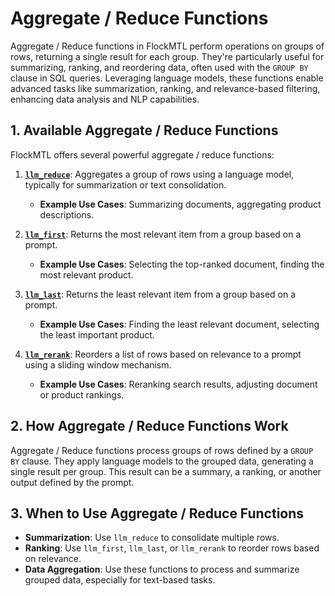# Aggregate / Reduce Functions

Aggregate / Reduce functions in FlockMTL perform operations on groups of rows, returning a single result for each group. They're particularly useful for summarizing, ranking, and reordering data, often used with the `GROUP BY` clause in SQL queries. Leveraging language models, these functions enable advanced tasks like summarization, ranking, and relevance-based filtering, enhancing data analysis and NLP capabilities.

## 1. Available Aggregate / Reduce Functions

FlockMTL offers several powerful aggregate / reduce functions:

1. [**`llm_reduce`**](/docs/aggregate-reduce-functions/llm-reduce): Aggregates a group of rows using a language model, typically for summarization or text consolidation.

   - **Example Use Cases**: Summarizing documents, aggregating product descriptions.

2. [**`llm_first`**](/docs/aggregate-reduce-functions/llm-first): Returns the most relevant item from a group based on a prompt.

   - **Example Use Cases**: Selecting the top-ranked document, finding the most relevant product.

3. [**`llm_last`**](/docs/aggregate-reduce-functions/llm-last): Returns the least relevant item from a group based on a prompt.

   - **Example Use Cases**: Finding the least relevant document, selecting the least important product.

4. [**`llm_rerank`**](/docs/aggregate-reduce-functions/llm-rerank): Reorders a list of rows based on relevance to a prompt using a sliding window mechanism.
   - **Example Use Cases**: Reranking search results, adjusting document or product rankings.

## 2. How Aggregate / Reduce Functions Work

Aggregate / Reduce functions process groups of rows defined by a `GROUP BY` clause. They apply language models to the grouped data, generating a single result per group. This result can be a summary, a ranking, or another output defined by the prompt.

## 3. When to Use Aggregate / Reduce Functions

- **Summarization**: Use `llm_reduce` to consolidate multiple rows.
- **Ranking**: Use `llm_first`, `llm_last`, or `llm_rerank` to reorder rows based on relevance.
- **Data Aggregation**: Use these functions to process and summarize grouped data, especially for text-based tasks.
